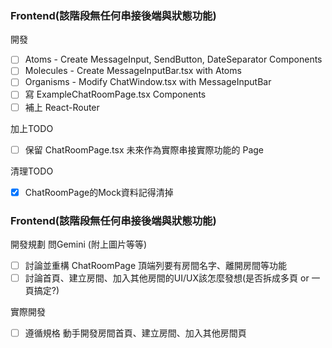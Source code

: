 ﻿### Frontend(該階段無任何串接後端與狀態功能)
開發

- [ ]  Atoms - Create MessageInput, SendButton, DateSeparator Components
- [ ]  Molecules - Create MessageInputBar.tsx with Atoms
- [ ]  Organisms - Modify ChatWindow.tsx with MessageInputBar
- [ ]  寫 ExampleChatRoomPage.tsx Components
- [ ]  補上 React-Router

加上TODO

- [ ]  保留 ChatRoomPage.tsx 未來作為實際串接實際功能的 Page

清理TODO

- [x]  ChatRoomPage的Mock資料記得清掉

### Frontend(該階段無任何串接後端與狀態功能)

開發規劃 問Gemini (附上圖片等等)

- [ ]  討論並重構 ChatRoomPage 頂端列要有房間名字、離開房間等功能
- [ ]  討論首頁、建立房間、加入其他房間的UI/UX該怎麼發想(是否拆成多頁 or 一頁搞定?)

實際開發

- [ ]  遵循規格 動手開發房間首頁、建立房間、加入其他房間頁